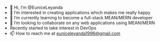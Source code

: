 - 👋 Hi, I’m @EuniceLeyanda
- 👀 I’m interested in creating applications which makes me really happy
- 🌱 I’m currently learning to become a full-stack MEAN/MERN developer
- 💞️ I’m looking to collaborate on any web applications using MEAN/MERN
- Recently started to take interest in DevOps
- 📫 How to reach me at euniceleyanda1996@gmail.com

<!---
EuniceLeyanda/EuniceLeyanda is a ✨ special ✨ repository because its `README.md` (this file) appears on your GitHub profile.
You can click the Preview link to take a look at your changes.
--->
